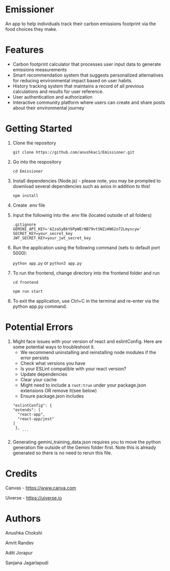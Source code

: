 # Emissioner
An app to help individuals track their carbon emissions footprint via the food choices they make. 

# Features

* Carbon footprint calculator that processes user input data to generate emissions measurements 
* Smart recommendation system that suggests personalized alternatives for reducing environmental impact based on user habits.
* History tracking system that maintains a record of all previous calculations and results for user reference. 
* User authentication and authorization
* Interactive community platform where users can create and share posts about their environmental journey


# Getting Started
1. Clone the repository
   
   ```git clone https://github.com/anushkac1/Emissioner.git```
2. Go into the respository

   ```cd Emissioner```
3. Install dependencies (Node.js) - please note, you may be prompted to download several dependencies such as axios in addition to this!

   ```npm install```

4. Create .env file
5. Input the following into the .env file (located outside of all folders)
   ```
   .gitignore
   GEMINI_API_KEY='AIzaSyBkYbPpWErNB79vtSNZzAN62o72Lmyscyw'
   SECRET_KEY=your_secret_key
   JWT_SECRET_KEY=your_jwt_secret_key

6. Run the application using the following command (sets to default port 5000):
   
   ```python app.py``` or ```python3 app.py```
7. To run the frontend, change directory into the frontend folder and run

   ```cd frontend```
   
   ```npm run start```

8. To exit the application, use Ctrl+C in the terminal and re-enter via the python app.py command.

# Potential Errors
1. Might face issues with your version of react and eslintConfig. Here are some potential ways to troubleshoot it. 
   * We recommend uninstalling and reinstalling node modules if the error persists
   * Check what versions you have
   * Is your ESLint compatible with your react version?
   * Update dependencies
   * Clear your cache 
   * Might need to include a ```root:true``` under your package.json extensions OR remove it(see below)
   * Ensure package.json includes
    ```
    "eslintConfig": {
    "extends": [
      "react-app",
      "react-app/jest"
    ]
     }, 
        ```
2. Generating gemini_training_data.json requires you to move the python generation file outside of the Gemini folder first.
   Note this is already generated so there is no need to rerun this file. 
     


# Credits
Canvas - https://www.canva.com

Uiverse - https://uiverse.io

# Authors
Anushka Chokshi

Amrit Randev

Aditi Jorapur 

Sanjana Jagarlapudi

